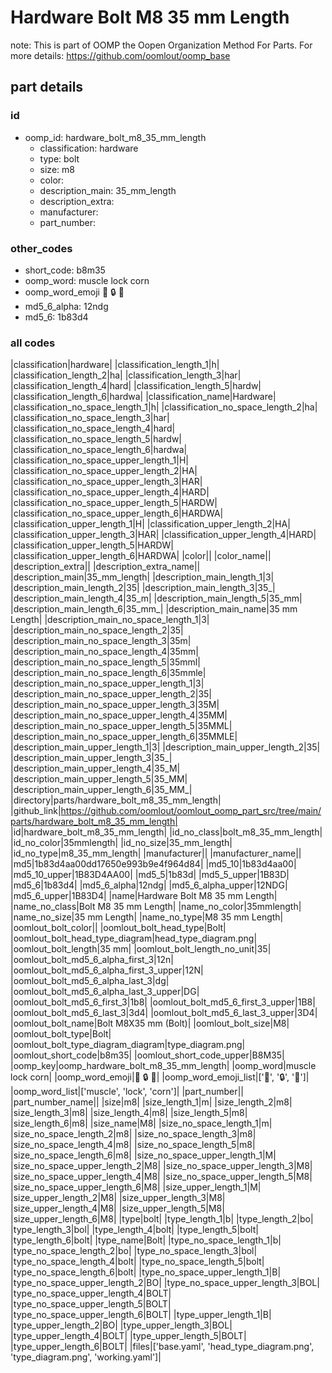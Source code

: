 # Hardware Bolt M8 35 mm Length  

note: This is part of OOMP the Oopen Organization Method For Parts. For more details: https://github.com/oomlout/oomp_base

##  part details





### id
* oomp_id: hardware_bolt_m8_35_mm_length
  * classification: hardware
  * type: bolt
  * size: m8
  * color: 
  * description_main: 35_mm_length
  * description_extra: 
  * manufacturer: 
  * part_number: 

### other_codes
* short_code: b8m35
* oomp_word: muscle lock corn
* oomp_word_emoji :muscle: :lock: :corn:
* md5_6_alpha: 12ndg
* md5_6: 1b83d4

### all codes 
|classification|hardware|
|classification_length_1|h|
|classification_length_2|ha|
|classification_length_3|har|
|classification_length_4|hard|
|classification_length_5|hardw|
|classification_length_6|hardwa|
|classification_name|Hardware|
|classification_no_space_length_1|h|
|classification_no_space_length_2|ha|
|classification_no_space_length_3|har|
|classification_no_space_length_4|hard|
|classification_no_space_length_5|hardw|
|classification_no_space_length_6|hardwa|
|classification_no_space_upper_length_1|H|
|classification_no_space_upper_length_2|HA|
|classification_no_space_upper_length_3|HAR|
|classification_no_space_upper_length_4|HARD|
|classification_no_space_upper_length_5|HARDW|
|classification_no_space_upper_length_6|HARDWA|
|classification_upper_length_1|H|
|classification_upper_length_2|HA|
|classification_upper_length_3|HAR|
|classification_upper_length_4|HARD|
|classification_upper_length_5|HARDW|
|classification_upper_length_6|HARDWA|
|color||
|color_name||
|description_extra||
|description_extra_name||
|description_main|35_mm_length|
|description_main_length_1|3|
|description_main_length_2|35|
|description_main_length_3|35_|
|description_main_length_4|35_m|
|description_main_length_5|35_mm|
|description_main_length_6|35_mm_|
|description_main_name|35 mm Length|
|description_main_no_space_length_1|3|
|description_main_no_space_length_2|35|
|description_main_no_space_length_3|35m|
|description_main_no_space_length_4|35mm|
|description_main_no_space_length_5|35mml|
|description_main_no_space_length_6|35mmle|
|description_main_no_space_upper_length_1|3|
|description_main_no_space_upper_length_2|35|
|description_main_no_space_upper_length_3|35M|
|description_main_no_space_upper_length_4|35MM|
|description_main_no_space_upper_length_5|35MML|
|description_main_no_space_upper_length_6|35MMLE|
|description_main_upper_length_1|3|
|description_main_upper_length_2|35|
|description_main_upper_length_3|35_|
|description_main_upper_length_4|35_M|
|description_main_upper_length_5|35_MM|
|description_main_upper_length_6|35_MM_|
|directory|parts/hardware_bolt_m8_35_mm_length|
|github_link|https://github.com/oomlout/oomlout_oomp_part_src/tree/main/parts/hardware_bolt_m8_35_mm_length|
|id|hardware_bolt_m8_35_mm_length|
|id_no_class|bolt_m8_35_mm_length|
|id_no_color|35mmlength|
|id_no_size|35_mm_length|
|id_no_type|m8_35_mm_length|
|manufacturer||
|manufacturer_name||
|md5|1b83d4aa00dd17650e993b9e4f964d84|
|md5_10|1b83d4aa00|
|md5_10_upper|1B83D4AA00|
|md5_5|1b83d|
|md5_5_upper|1B83D|
|md5_6|1b83d4|
|md5_6_alpha|12ndg|
|md5_6_alpha_upper|12NDG|
|md5_6_upper|1B83D4|
|name|Hardware Bolt M8 35 mm Length|
|name_no_class|Bolt M8 35 mm Length|
|name_no_color|35mmlength|
|name_no_size|35 mm Length|
|name_no_type|M8 35 mm Length|
|oomlout_bolt_color||
|oomlout_bolt_head_type|Bolt|
|oomlout_bolt_head_type_diagram|head_type_diagram.png|
|oomlout_bolt_length|35 mm|
|oomlout_bolt_length_no_unit|35|
|oomlout_bolt_md5_6_alpha_first_3|12n|
|oomlout_bolt_md5_6_alpha_first_3_upper|12N|
|oomlout_bolt_md5_6_alpha_last_3|dg|
|oomlout_bolt_md5_6_alpha_last_3_upper|DG|
|oomlout_bolt_md5_6_first_3|1b8|
|oomlout_bolt_md5_6_first_3_upper|1B8|
|oomlout_bolt_md5_6_last_3|3d4|
|oomlout_bolt_md5_6_last_3_upper|3D4|
|oomlout_bolt_name|Bolt M8X35 mm  (Bolt)|
|oomlout_bolt_size|M8|
|oomlout_bolt_type|Bolt|
|oomlout_bolt_type_diagram_diagram|type_diagram.png|
|oomlout_short_code|b8m35|
|oomlout_short_code_upper|B8M35|
|oomp_key|oomp_hardware_bolt_m8_35_mm_length|
|oomp_word|muscle lock corn|
|oomp_word_emoji|:muscle: :lock: :corn:|
|oomp_word_emoji_list|[':muscle:', ':lock:', ':corn:']|
|oomp_word_list|['muscle', 'lock', 'corn']|
|part_number||
|part_number_name||
|size|m8|
|size_length_1|m|
|size_length_2|m8|
|size_length_3|m8|
|size_length_4|m8|
|size_length_5|m8|
|size_length_6|m8|
|size_name|M8|
|size_no_space_length_1|m|
|size_no_space_length_2|m8|
|size_no_space_length_3|m8|
|size_no_space_length_4|m8|
|size_no_space_length_5|m8|
|size_no_space_length_6|m8|
|size_no_space_upper_length_1|M|
|size_no_space_upper_length_2|M8|
|size_no_space_upper_length_3|M8|
|size_no_space_upper_length_4|M8|
|size_no_space_upper_length_5|M8|
|size_no_space_upper_length_6|M8|
|size_upper_length_1|M|
|size_upper_length_2|M8|
|size_upper_length_3|M8|
|size_upper_length_4|M8|
|size_upper_length_5|M8|
|size_upper_length_6|M8|
|type|bolt|
|type_length_1|b|
|type_length_2|bo|
|type_length_3|bol|
|type_length_4|bolt|
|type_length_5|bolt|
|type_length_6|bolt|
|type_name|Bolt|
|type_no_space_length_1|b|
|type_no_space_length_2|bo|
|type_no_space_length_3|bol|
|type_no_space_length_4|bolt|
|type_no_space_length_5|bolt|
|type_no_space_length_6|bolt|
|type_no_space_upper_length_1|B|
|type_no_space_upper_length_2|BO|
|type_no_space_upper_length_3|BOL|
|type_no_space_upper_length_4|BOLT|
|type_no_space_upper_length_5|BOLT|
|type_no_space_upper_length_6|BOLT|
|type_upper_length_1|B|
|type_upper_length_2|BO|
|type_upper_length_3|BOL|
|type_upper_length_4|BOLT|
|type_upper_length_5|BOLT|
|type_upper_length_6|BOLT|
|files|['base.yaml', 'head_type_diagram.png', 'type_diagram.png', 'working.yaml']|
